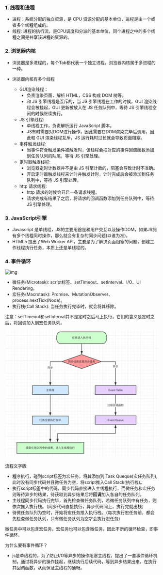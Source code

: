 ### 1. 线程和进程

- 进程：系统分配的独立资源，是 CPU 资源分配的基本单位，进程是由一个或者多个线程组成的。
- 线程:   进程的执行流，是CPU调度和分派的基本单位，同个进程之中的多个线程之间是共享该进程的资源的。

### 2. 浏览器内核

- 浏览器是多进程的，每个Tab都代表一个独立进程，浏览器内核属于多进程的一种。

- 浏览器内核有多个线程

  - GUI渲染线程：
    - 负责渲染页面，解析 HTML，CSS 构成 DOM 树等。
    - 和 JS 引擎线程是互斥的，当 JS 引擎线程在工作的时候，GUI 渲染线程会被挂起，GUI 更新被放入在 JS 任务队列中，等待 JS 引擎线程空闲的时候继续执行。
  - JS 引擎线程:
    - 单线程工作，负责解析运行 JavaScript 脚本。
    - JS有时需要对DOM进行操作，因此需要在DOM渲染完毕后调用，因此和 GUI 渲染线程互斥，JS 运行耗时过长就会导致页面阻塞。
  - 事件触发线程:
    - 当事件符合触发条件被触发时，该线程会把对应的事件回调函数添加到任务队列的队尾，等待 JS 引擎处理。
  - 定时器触发线程:
    - 浏览器定时计数器并不是由 JS 引擎计数的，阻塞会导致计时不准确。
    - 开启定时器触发线程来计时并触发计时，计时完成后会被添加到任务队列中，等待 JS 引擎处理。
  - http 请求线程:
    - http 请求的时候会开启一条请求线程。
    - 请求完成有结果了之后，将请求的回调函数添加到任务队列中，等待 JS 引擎处理。

  

### 3. JavaScript引擎

- Javascript 是单线程，JS的主要用途是和用户交互以及操作DOM，如果JS拥有多个线程同时操作，那么就会有复杂的同步问题(以谁为准)。
- HTML5 提出了Web Worker API，主要是为了解决页面阻塞的问题，创建工作线程执行任务，本质上还是单线程的。



### 4. 事件循环

![img](image/9.png)

- 微任务(Microtask): script标签、setTimeout、setInterval、I/O、UI  Rendering。
- 宏任务(Macrotask): Promise、MutationObserver、process.nextTick(Node)。
- 执行栈(Call Stack):  当任务执行完毕时，就会将其移除。

注意：setTimeout和setInterval并不是定时之后马上执行，它们的含义是定时之后，将回调加入到宏任务队列。



![](images\10.png)

流程文字版: 

- 程序执行，碰到script标签为宏任务，将其添加到 Task Queque(宏任务队列), 此时没有同步代码并且微任务为空，将script推入Call Stack(执行栈)。
- 执行script标签中的代码，同步代码直接进入主线程执行，而微任务和宏任务则等待异步的结果，待获取到异步结果后将**回调**加入各自的任务队列。
- 主线程同步代码执行完毕，首先检查微任务队列，若微任务队列中有任务，则依次推入执行栈。（同步代码直接执行，异步代码同上，执行完就出栈）
- 待微任务队列为空时，开始将宏任务推入执行栈。（每次执行宏任务前，都会先检查微任务队列，只有微任务队列为空才会执行宏任务）

微任务中可以包含宏任务，宏任务也可以包含微任务，因此不断的循环检查，即事件循环。

为什么要有事件循环？

- js是单线程的，为了防止I/O等异步的操作阻塞主线程，提出了一套事件循环机制，通过将异步的操作挂起，继续执行后续代码，等到异步结果出来，在执行其回调函数，从而保证主线程的通畅。

